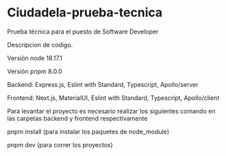 # Ciudadela-prueba-tecnica
Prueba técnica para el puesto de Software Developer

Descripcion de codigo.

Versión node 18.17.1

Versión pnpm 8.0.0

Backend: Express.js, Eslint with Standard, Typescript, Apollo/server

Frontend: Next.js, MaterialUI, Eslint with Standard, Typescript, Apollo/client



Para levantar el proyecto es necesario realizar los siguientes comando en las carpetas backend y frontend respectivamente
  
  pnpm install (para instalar los paquetes de node_module)
  
  pnpm dev (para correr los proyectos)
